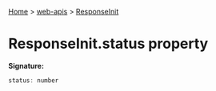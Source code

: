 <!-- docId=web-apis.responseinit.status -->

[Home](./index.md) &gt; [web-apis](./web-apis.md) &gt; [ResponseInit](./web-apis.responseinit.md)

# ResponseInit.status property


**Signature:**
```javascript
status: number
```
